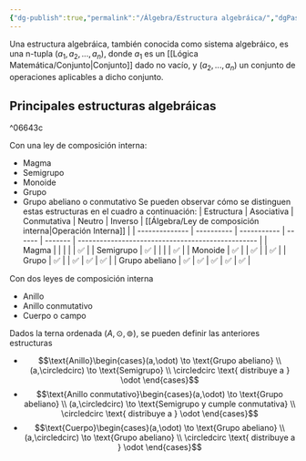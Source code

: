 ```yaml
---
{"dg-publish":true,"permalink":"/Álgebra/Estructura algebráica/","dgPassFrontmatter":true}
---
```


Una estructura algebráica, también conocida como sistema algebráico, es una n-tupla $(a_{1},a_{2},...,a_{n})$, donde $a_{1}$ es un [[Lógica Matemática/Conjunto\|Conjunto]] dado no vacío, y $(a_{2},...,a_{n})$ un conjunto de operaciones aplicables a dicho conjunto.
## Principales estructuras algebráicas

^06643c

Con una ley de composición interna:
- Magma
- Semigrupo
- Monoide
- Grupo
- Grupo abeliano o conmutativo
Se pueden observar cómo se distinguen estas estructuras en el cuadro a continuación:
| Estructura     | Asociativa | Conmutativa | Neutro | Inverso | [[Álgebra/Ley de composición interna\|Operación Interna]] |
| -------------- | ---------- | ----------- | ------ | ------- | ------------------------------------------------- |
| Magma          |            |             |        |         | ✅                                                |
| Semigrupo      | ✅         |             |        |         | ✅                                                |
| Monoide        | ✅         |             | ✅     |         | ✅                                                |
| Grupo          | ✅         |             | ✅     | ✅      | ✅                                                |
| Grupo abeliano | ✅         | ✅          | ✅     | ✅      | ✅                                                  |

Con dos leyes de composición interna
- Anillo
- Anillo conmutativo
- Cuerpo o campo

Dados la terna ordenada $(A,\odot , \circledcirc)$, se pueden definir las anteriores estructuras
- $$\text{Anillo}\begin{cases}(a,\odot) \to \text{Grupo abeliano} \\ 
(a,\circledcirc) \to \text{Semigrupo} \\ \circledcirc \text{ distribuye a } \odot \end{cases}$$
- $$\text{Anillo conmutativo}\begin{cases}(a,\odot) \to \text{Grupo abeliano} \\ 
(a,\circledcirc) \to \text{Semigrupo y cumple conmutativa} \\ \circledcirc \text{ distribuye a } \odot \end{cases}$$
- $$\text{Cuerpo}\begin{cases}(a,\odot) \to \text{Grupo abeliano} \\ 
(a,\circledcirc) \to \text{Grupo abeliano} \\ \circledcirc \text{ distribuye a } \odot \end{cases}$$